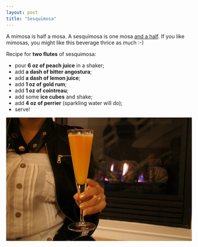 ```yaml
---
layout: post
title: "Sesquimosa"
---
```


A mimosa is half a mosa. A sesquimosa is one mosa [and a half].
If you like mimosas, you might like this beverage thrice as much :-)

Recipe for **two flutes** of sesquimosa:

- pour **6 oz of peach juice** in a shaker;
- add **a dash of bitter angostura**;
- add **a dash of lemon juice**;
- add **1 oz of gold rum**;
- add **1 oz of cointreau**;
- add some **ice cubes** and shake;
- add **4 oz of perrier** (sparkling water will do);
- serve!

![Sesquimosa beta-tester](/assets/sesquimosa.jpg)


[and a half]: http://en.wiktionary.org/wiki/sesqui-